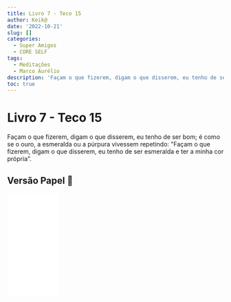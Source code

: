 ```yaml
---
title: Livro 7 - Teco 15
author: Keik@
date: '2022-10-21'
slug: []
categories:
  - Super Amigos
  - CORE SELF
tags:
  - Meditações
  - Marco Aurélio
description: 'Façam o que fizerem, digam o que disserem, eu tenho de ser bom'
toc: true
---
```


# Livro 7 - Teco 15


Façam o que fizerem, digam o que disserem, eu tenho de ser bom; é como se o ouro, a esmeralda ou a púrpura vivessem repetindo: "Façam o que fizerem, digam o que disserem, eu tenho de ser esmeralda e ter a minha cor própria".


## Versão Papel :book:
<iframe style="width:120px;height:240px;" marginwidth="0" marginheight="0" scrolling="no" frameborder="0" src="//ws-na.amazon-adsystem.com/widgets/q?ServiceVersion=20070822&OneJS=1&Operation=GetAdHtml&MarketPlace=BR&source=ss&ref=as_ss_li_til&ad_type=product_link&tracking_id=mundodekeika-20&language=pt_BR&marketplace=amazon&region=BR&placement=B092FVY4BB&asins=B092FVY4BB&linkId=37c5ec14221f61f811029aa88b520891&show_border=true&link_opens_in_new_window=true"></iframe>